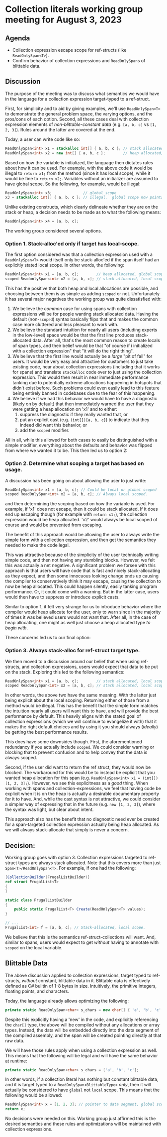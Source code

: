 # Collection literals working group meeting for August 3, 2023

## Agenda

* Collection expression escape scope for ref-structs (like `ReadOnlySpan<T>`).
* Confirm behavior of collection expressions and `ReadOnlySpan`s of blittable data.

## Discussion

The purpose of the meeting was to discuss what semantics we would have in the language for a collection expression target-typed to a ref-struct.

First, for simplicity and to aid by giving examples, we'll use `ReadOnlySpan<T>` to demonstrate the general problem space, the varying options, and the pros/cons of each option.  Second, all these cases deal with collection expression elements of *non-blittable-constant data* (e.g. `[a, b, c]` vs `[1, 2, 3]`).  Rules around the latter are covered at the end.


Today, a user can write code like so:

```c#
ReadOnlySpan<int> x1 = stackalloc int[] { a, b, c }; // stack allocated, local scope.
ReadOnlySpan<int> x2 = new int[] { a, b, c };        // heap allocated, global scope.
```

Based on how the variable is initialized, the language then dictates rules about how it can be used.  For example, with the above code it would be illegal to `return x1;` from the method (since it has local scope), while it would be fine to `return x2;`.  Variables without an initializer are assumed to have global scope.  So the following, for example, would be illegal:

```c#
ReadOnlySpan<int> x3;              // global scope
x3 = stackalloc int[] { a, b, c }; // illegal.  global scope now points at local data.
```

Unlike existing constructs, which clearly delineate whether they are on the stack or heap, a decision needs to be made as to what the following means:

```c#
ReadOnlySpan<int> x4 = [a, b, c];
```

The working group considered several options.

### Option 1.  Stack-alloc'ed only if target has local-scope.

The first option considered was that a collection expression used with a `ReadOnlySpan<T>` would itself only be stack-alloc'ed if the span itself had an explicitly stated local scope.   In other words, the following:

```c#
ReadOnlySpan<int> x1 = [a, b, c];        // heap allocated, global scope.
scoped ReadonlySpan<int> x2 = [a, b, c]; // stack allocated, local scope.
```

This has the positive that both heap and local allocations are possible, and choosing between them is as simple as adding `scoped` or not.  Unfortunately it has several major negatives the working group was quite dissatisfied with:

1. We believe the *common* case for using spans with collection expressions will be for people wanting stack allocated data.  Having the default (non-`scoped`) syntax basically flips that and makes the common case more cluttered and less pleasant to work with.
2. We believe the standard intuition for nearly all users (including experts in the low-level) space would be that the first line produces stack-allocated data.  After all, that's the most common reason to create locals of span types, and their belief would be that "of course if i initialized with a collection expression" that "it will do the right thing".  
3. We believe that the first line would actually be a *large* "pit of fail" for users.  It would be very easy and attractive for customers to just take existing code, hear about collection expressions (including that it works for spans) and translate `stackalloc` code over to just using the collection expression.  This would then result in near immediate performance tanking due to potentially extreme allocations happening in hotspots that didn't exist before.  Such problems could even easily lead to this feature being entirely banned in codebases due to the fear of this happening.
4. We believe if we had this behavior we would have to have a diagnostic (likely on by default) that then immediately warned the user that they were getting a heap allocation on 'x1' and to either:
    1. suppress the diagnostic if they really wanted that, or
    2. put an explicit cast (e.g. `(int[])[a, b, c]`) to indicate that they indeed did want this behavior, or
    3. add the `scoped` modifier.

All in all, while this allowed for both cases to easily be distinguished with a simple modifier, everything about the defaults and behavior was flipped from where we wanted it to be.  This then led us to option 2:

### Option 2. Determine what scoping a target has based on usage.

A discussion has been going on about allowing the user to just write:

```c#
ReadOnlySpan<int> x1 = [a, b, c]; // Could be local or global scoped
scoped ReadOnlySpan<int> x2 = [a, b, c]; // Always local scoped.
```

and then determining the scoping based on how the variable is used.  For example, if 'x1' does not escape, then it could be stack allocated.  If it does end up escaping though (for example with `return x1;`), the collection expression would be heap allocated.  'x2' would always be local scoped of course and would be prevented from escaping.

The benefit of this approach would be allowing the user to always write the simple form with a collection expression, and then get the semantics they needed to make the code legal.  

This was attractive because of the simplicity of the user technically writing simple code, and then not having any stumbling blocks.  However, we felt this was actually a net negative.   A significant problem we forsee with this approach is that users will have code that is fast and nicely stack-allocating as they expect, and then some innocuous looking change ends up causing the compiler to conservatively think it may escape, causing the collection to now be heap allocated.  This could happen silently, easily tanking program performance.  Or, it could come with a warning.  But in the latter case, users would then have to suppress or introduce explicit casts.

Similar to option 1, it felt very strange for us to introduce behavior where the compiler would heap allocate for the user, only to warn since in the majority of times it was believed users would not want that.  After all, in the case of heap allocating, one might as well just choose a heap allocated type *to begin with*.

These concerns led us to our final option:

### Option 3. Always stack-alloc for ref-struct target type.

We then moved to a discussion around our belief that when using ref-structs, and collection expressions, users would expect that data to be put on the stack.  Exploring this led to the following semantics:

```c#
ReadOnlySpan<int> x1 = [a, b, c];        // stack allocated, local scope.
scoped ReadonlySpan<int> x2 = [a, b, c]; // stack allocated, local scope.
```

In other words, the above two have the same meaning.  With the latter just being explicit about the local scoping.  Returning either of those from a method would be illegal.  This has the benefit that the simple form matches the intuition nearly all users will want this to have, and will provide the best performance by default.  This heavily aligns with the stated goal of collection expressions (which we will continue to evangelize it with) that it makes the right default choices and by using it you should always (*ideally*) be getting the best performance results.  

This does have some downsides though. First, the aforementioned redundancy if you actually include `scoped`.  We could consider warning or blocking that to prevent confusion and to help convey that the data is always scoped.

Second, if the user did want to return the ref struct, they would now be blocked.  The workaround for this would be to instead be explicit that you wanted heap allocation for this span (e.g. `ReadOnlySpan<int> x1 = (int[])[1, 2, 3];`).  However, we see this explicitness as a *good* thing.  When working with spans and collection-expressions, we feel that having code be explicit when it is on the heap is actually a desirable documentary property for it to have.  And, while the cast syntax is not attractive, we could consider a simpler way of expressing that in the future (e.g. `new [1, 2, 3]`), where the syntax was light, but clear about intent.

This approach also has the benefit that no diagnostic need ever be created for a span-targeted collection expression actually being heap allocated.  As we will always stack-allocate that simply is never a concern.

## Decision:

Working group goes with option 3.  Collection expressions targeted to ref-struct types are always stack allocated.  Note that this covers more than just `Span<T>/ReadOnlySpan<T>`.  For example, if one had the following:

```c#
[CollectionBuilder(FrugalListBuilder)]
ref struct FrugalList<T>
{
}

static class FrugalListBuilder
{
    public static FrugalList<T> Create(ReadOnlySpan<T> values);
}

// ...
FrugalList<int> f = [a, b, c]; // Stack-allocated, local scope.
```

We believe that this is the semantics ref-struct-collections will want.  And, similar to spans, users would expect to get *without* having to annotate with `scoped` on the local variable.

## Blittable Data

The above discussion applied to collection expressions, target typed to ref-structs, *without* constant, blittable data in it.  Blittable data is effectively defined as C# builtin of 1-8 bytes in size.  Intuitively, the primitive integers, floating points, and characters.  

Today, the language already allows optimizing the following:

```c#
private static ReadOnlySpan<char> s_chars = new char[] { 'a', 'b', 'c' };
```

Despite this explicitly having a 'new' in the code, and explicitly referencing the `char[]` type, the above will be compiled without any allocations or array types.  Instead, the data will be embedded directly into the data segment of the compiled assembly, and the span will be created pointing directly at that raw data. 

We will have those rules apply when using a collection expression as well.  This means that the following will be legal and will have the same behavior at runtime:

```c#
private static ReadOnlySpan<char> s_chars = ['a', 'b', 'c'];
```

In other words, if a collection literal has nothing but constant blittable data, and it is target typed to a `ReadOnlySpan<BlittableType>` *only*, then it will actually be considered to have `global` not `local` scope.  This means that the following would be allowed:

```c#
ReadOnlySpan<int> x = [1, 2, 3]; // pointer to data segment, global scope.
return x;
```

No decisions were needed on this.  Working group just affirmed this is the desired semantics and these rules and optimizations will be maintained with collection expressions.
